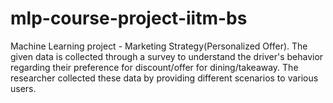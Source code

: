 # mlp-course-project-iitm-bs
Machine Learning project - Marketing Strategy(Personalized Offer). The given data is collected through a survey to understand the driver's behavior regarding their preference for discount/offer for dining/takeaway. The researcher collected these data by providing different scenarios to various users.
